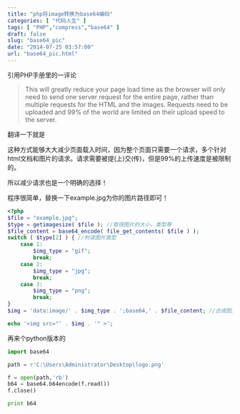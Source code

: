 ```yaml
---
title: "php将image转换为base64编码"
categories: [ "代码人生" ]
tags: [ "PHP","compress","base64" ]
draft: false
slug: "base64_pic"
date: "2014-07-25 03:57:00"
url: "base64_pic.html"
---
```


引用PHP手册里的一评论

> This will greatly reduce your page load time as the browser will only
> need to send one server request for the entire page, rather than
> multiple requests for the HTML and the images. Requests need to be
> uploaded and 99% of the world are limited on their upload speed to the
> server.

翻译一下就是

这种方式能够大大减少页面载入时间，因为整个页面只需要一个请求，多个针对html文档和图片的请求。请求需要被提(上)交(传)，但是99%的上传速度是被限制的。

所以减少请求也是一个明确的选择！


<!--more-->


程序很简单，替换一下example.jpg为你的图片路径即可！

```php
<?php
$file = "example.jpg";
$type = getimagesize( $file ); //取得图片的大小，类型等
$file_content = base64_encode( file_get_contents( $file ) );
switch ( $type[2] ) { //判读图片类型
	case 1:
		$img_type = "gif";
		break;
	case 2:
		$img_type = "jpg";
		break;
	case 3:
		$img_type = "png";
		break;
}
$img = 'data:image/' . $img_type . ';base64,' . $file_content; //合成图片的base64编码

echo '<img src="' . $img . '" >';
```

再来个python版本的

```python
import base64

path = r'C:\Users\Administrator\Desktop\logo.png'

f = open(path,'rb')
b64 = base64.b64encode(f.read())
f.close()

print b64
```